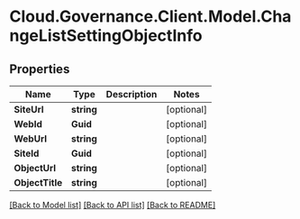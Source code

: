 # Cloud.Governance.Client.Model.ChangeListSettingObjectInfo
## Properties

Name | Type | Description | Notes
------------ | ------------- | ------------- | -------------
**SiteUrl** | **string** |  | [optional] 
**WebId** | **Guid** |  | [optional] 
**WebUrl** | **string** |  | [optional] 
**SiteId** | **Guid** |  | [optional] 
**ObjectUrl** | **string** |  | [optional] 
**ObjectTitle** | **string** |  | [optional] 

[[Back to Model list]](../README.md#documentation-for-models) [[Back to API list]](../README.md#documentation-for-api-endpoints) [[Back to README]](../README.md)

